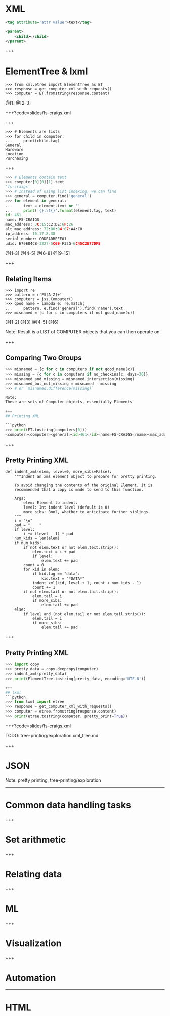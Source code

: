 # XML

```xml
<tag attribute='attr value'>text</tag>
```

```xml
<parent>
	<child></child>
</parent>
```

+++

# ElementTree & lxml

```
>>> from xml.etree import ElementTree as ET
>>> response = get_computer_xml_with_requests()
>>> computer = ET.fromstring(response.content)
```
@[1]
@[2-3]

+++?code=slides/fs-craigs.xml

+++
```
>>> # Elements are lists
>>> for child in computer:
...		print(child.tag)
General
Hardware
Location
Purchasing
```

+++

```python
>>> # Elements contain text
>>> computer[0][0][1].text
'fs-craigs'
>>> # Instead of using list indexing, we can find
>>> general = computer.find('general')
>>> for element in general:
...		text = element.text or ''
...		print('{}:\t{}'.format(element.tag, text)
id: 461
name: FS-CRAIGS
mac_address: 3C:15:C2:DE:6F:26
alt_mac_address: 72:00:04:07:A4:C0
ip_address: 10.17.8.38
serial_number: C0DEADBEEF01
udid: E79E84CB-3227-5C69-F32G-6C45C2E77DF5
```
@[1-3]
@[4-5]
@[6-8]
@[9-15]

+++
## Relating Items
```
>>> import re
>>> pattern = r'FS[A-Z]+'
>>> computers = jss.Computer()
>>> good_name = lambda e: re.match(
...		pattern, e.find('general').find('name').text
>>> misnamed = [c for c in computers if not good_name(c)]
```
@[1-2]
@[3]
@[4-5]
@[6]

Note:
Result is a LIST of COMPUTER objects that you can then operate on.

+++
## Comparing Two Groups

```python
>>> misnamed = {c for c in computers if not good_name(c)}
>>> missing = {c for c in computers if no_checkins(c, days=30)}
>>> misnamed_and_missing = misnamed.intersection(missing)
>>> misnamed_but_not_missing = misnamed - missing
>>> # or `misnamed.difference(missing)`

Note:
These are sets of Computer objects, essentially Elements

+++
## Printing XML

```python
>>> print(ET.tostring(computers[0]))
<computer><computer><general><id>461</id><name>FS-CRAIGS</name><mac_address>3C:15:C2:DE:6F:26</mac_address><alt_mac_address>72:00:04:07:A4:C0</alt_mac_address><ip_address>10.17.8.38</ip_address><serial_number>C0DEADBEEF01</serial_number><udid>F79E84CB-3227-5C69-F32G-6C45C2E77DF5</udid><jamf_version>9.81</jamf_version><platform>Mac</platform><barcode_1 /><barcode_2 /><asset_tag /><remote_management><managed>true</managed><management_username>casper_admin</management_username></remote_management><mdm_capable>true</mdm_capable><mdm_capable_users><mdm_capable_user>scraig</mdm_capable_user></mdm_capable_users><report_date>2015-10-06 11:57:03</report_date><report_date_epoch>1444147023495</report_date_epoch><report_date_utc>2015-10-06T11:57:03.495-0400</report_date_utc><last_contact_time>2015-10-07 08:48:27</last_contact_time><last_contact_time_epoch>1444222107871</last_contact_time_epoch><last_contact_time_utc>2015-10-07T08:48:27.871-0400</last_contact_time_utc><initial_entry_date>2014-07-01</initial_entry_date><initial_entry_date_epoch>1404241243921</initial_entry_date_epoch><initial_entry_date_utc>2014-07-01T15:00:43.921-0400</initial_entry_date_utc><last_cloud_backup_date_epoch>0</last_cloud_backup_date_epoch><last_cloud_backup_date_utc /><distribution_point /><sus /><netboot_server>US Services Netboot Server</netboot_server><site><id>-1</id><name>None</name></site><itunes_store_account_is_active>true</itunes_store_account_is_active></general><hardware><make>Apple</make><model>15-inch Retina MacBook Pro (Late 2013)</model><model_identifier>MacBookPro11,2</model_identifier><os_name>Mac OS X</os_name><os_version>10.11.0</os_version><os_build>15A284</os_build><active_directory_status>school.da.org</active_directory_status><service_pack /><processor_type>Intel Core i7</processor_type><processor_architecture>i386</processor_architecture><processor_speed>2000</processor_speed><processor_speed_mhz>2000</processor_speed_mhz><number_processors>4</number_processors><total_ram>8192</total_ram><total_ram_mb>8192</total_ram_mb><boot_rom>MBP112.0138.B15</boot_rom><bus_speed>0</bus_speed><bus_speed_mhz>0</bus_speed_mhz><battery_capacity>96</battery_capacity><cache_size>6144</cache_size><cache_size_kb>6144</cache_size_kb><available_ram_slots>0</available_ram_slots><optical_drive /><nic_speed>n/a</nic_speed><smc_version>2.18f15</smc_version><storage><device><disk>disk0</disk><model>APPLE SSD SM0256F</model><revision>UXM2JA1Q</revision><serial_number>S1K4NYBF519218</serial_number><size>257024</size><drive_capacity_mb>257024</drive_capacity_mb><connection_type>NO</connection_type><smart_status>Verified</smart_status><partition><name>Macintosh HD (Boot Partition)</name><size>238208</size><type>boot</type><partition_capacity_mb>238208</partition_capacity_mb><percentage_full>82</percentage_full><filevault_status>Encrypted</filevault_status><filevault_percent>100</filevault_percent><filevault2_status>Encrypted</filevault2_status><filevault2_percent>100</filevault2_percent><lvgUUID>3410FE0F-F53F-4FE2-A970-3D2FF3584A4E</lvgUUID><lvUUID>2222C7BB-2B74-46F0-B317-3A6A145FA8C5</lvUUID><pvUUID>F0F62D12-B315-40E5-88AF-339352762C64</pvUUID></partition></device></storage></hardware></computer></computer>
```

+++
## **Pretty** Printing XML

```
def indent_xml(elem, level=0, more_sibs=False):
    """Indent an xml element object to prepare for pretty printing.

    To avoid changing the contents of the original Element, it is
    recommended that a copy is made to send to this function.

    Args:
        elem: Element to indent.
        level: Int indent level (default is 0)
        more_sibs: Bool, whether to anticipate further siblings.
    """
    i = "\n"
    pad = "    "
    if level:
        i += (level - 1) * pad
    num_kids = len(elem)
    if num_kids:
        if not elem.text or not elem.text.strip():
            elem.text = i + pad
            if level:
                elem.text += pad
        count = 0
        for kid in elem:
            if kid.tag == "data":
                kid.text = "*DATA*"
            indent_xml(kid, level + 1, count < num_kids - 1)
            count += 1
        if not elem.tail or not elem.tail.strip():
            elem.tail = i
            if more_sibs:
                elem.tail += pad
    else:
        if level and (not elem.tail or not elem.tail.strip()):
            elem.tail = i
            if more_sibs:
                elem.tail += pad
```

+++
## **Pretty** Printing XML

```python
>>> import copy
>>> pretty_data = copy.deepcopy(computer)
>>> indent_xml(pretty_data)
>>> print(ElementTree.tostring(pretty_data, encoding='UTF-8'))

+++
## lxml
```python
>>> from lxml import etree
>>> response = get_computer_xml_with_requests()
>>> computer = etree.fromstring(response.content)
>>> print(etree.tostring(computer, pretty_print=True))
```

+++?code=slides/fs-craigs.xml

TODO:
tree-printing/exploration
xml_tree.md

+++
# JSON
Note:
pretty printing, tree-printing/exploration

---
# Common data handling tasks
+++
# Set arithmetic
+++
# Relating data
+++
# ML
+++
# Visualization
+++
# Automation
---
# HTML

